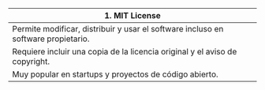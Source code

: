 |1. MIT License|
|--------------|
|Permite modificar, distribuir y usar el software incluso en software propietario.|
|Requiere incluir una copia de la licencia original y el aviso de copyright.|
|Muy popular en startups y proyectos de código abierto.|
